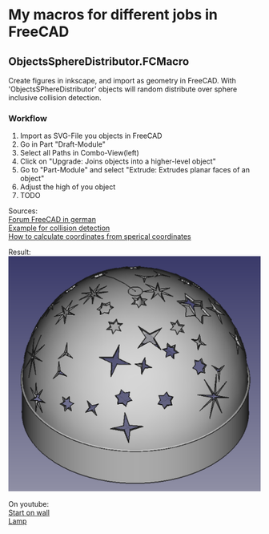# My macros for different jobs in FreeCAD

## ObjectsSphereDistributor.FCMacro
Create figures in inkscape, and import as geometry in FreeCAD. With 'ObjectsSPhereDistributor' objects will random distribute over sphere inclusive collision detection.

### Workflow
1. Import as SVG-File you objects in FreeCAD
2. Go in Part "Draft-Module"
3. Select all Paths in Combo-View(left)
4. Click on "Upgrade: Joins objects into a higher-level object"
5. Go to "Part-Module" and select "Extrude: Extrudes planar faces of an object"
6. Adjust the high of you object
7. TODO

Sources:  
[Forum FreeCAD in german](https://forum.freecadweb.org/viewtopic.php?f=13&t=25064)  
[Example for collision detection](https://github.com/FreeCAD/FreeCAD-macros/blob/master/Utility/HighlightCommon.FCMacro)  
[How to calculate coordinates from sperical coordinates](https://en.wikipedia.org/wiki/Spherical_coordinate_system)  

Result:  
![Picture](ObjectSphereDistributor.png)

On youtube:  
[Start on wall](https://www.youtube.com/watch?v=Owqz37V-LQc)  
[Lamp](https://www.youtube.com/watch?v=VS3f4zUfHAM)  

